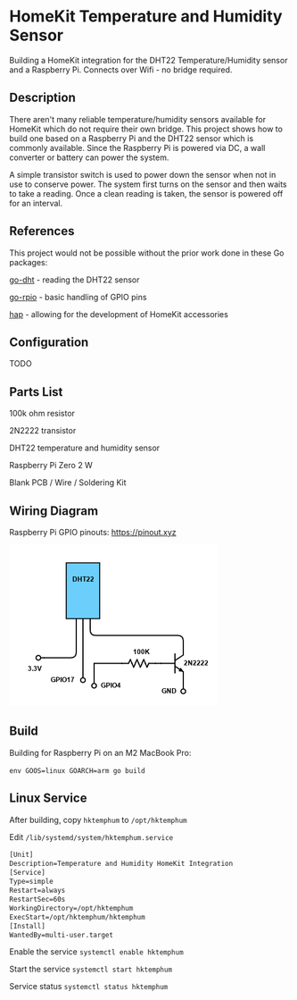 # HomeKit Temperature and Humidity Sensor
Building a HomeKit integration for the DHT22 Temperature/Humidity sensor and a Raspberry Pi. Connects over Wifi - no bridge required.

## Description
There aren't many reliable temperature/humidity sensors available for HomeKit which do not require their own bridge. This project shows how to build one based on a Raspberry Pi and the DHT22 sensor which is commonly available. Since the Raspberry Pi is powered via DC, a wall converter or battery can power the system.

A simple transistor switch is used to power down the sensor when not in use to conserve power. The system first turns on the sensor and then waits to take a reading. Once a clean reading is taken, the sensor is powered off for an interval.

## References
This project would not be possible without the prior work done in these Go packages:

[go-dht](https://github.com/MichaelS11/go-dht) - reading the DHT22 sensor

[go-rpio](https://github.com/stianeikeland/go-rpio) - basic handling of GPIO pins

[hap](https://github.com/brutella/hap) - allowing for the development of HomeKit accessories

## Configuration
TODO

## Parts List
100k ohm resistor

2N2222 transistor

DHT22 temperature and humidity sensor

Raspberry Pi Zero 2 W

Blank PCB / Wire / Soldering Kit

## Wiring Diagram
Raspberry Pi GPIO pinouts: https://pinout.xyz

![circuit diagram](hktemphum.png?raw=true)

## Build
Building for Raspberry Pi on an M2 MacBook Pro:

`env GOOS=linux GOARCH=arm go build`

## Linux Service
After building, copy `hktemphum` to `/opt/hktemphum`

Edit `/lib/systemd/system/hktemphum.service`

```
[Unit]
Description=Temperature and Humidity HomeKit Integration
[Service]
Type=simple
Restart=always
RestartSec=60s
WorkingDirectory=/opt/hktemphum
ExecStart=/opt/hktemphum/hktemphum
[Install]
WantedBy=multi-user.target
```

Enable the service `systemctl enable hktemphum`

Start the service `systemctl start hktemphum`

Service status `systemctl status hktemphum`

